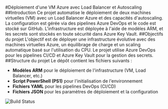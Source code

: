 #Déploiement d'une VM Azure avec Load Balancer et Autoscaling
##Introduction
Ce projet automatise le déploiement de deux machines virtuelles (VM) avec un Load Balancer Azure et des capacités d'autoscaling. 
La configuration est gérée via des pipelines Azure DevOps et le code est stocké sur GitHub.
L'infrastructure est déployée à l'aide de modèles ARM, et les secrets sont stockés en toute sécurité dans Azure Key Vault.
##Objectifs du projet
L'objectif est de déployer une infrastructure évolutive avec des machines virtuelles Azure,
un équilibrage de charge et un scaling automatique basé sur l'utilisation du CPU. 
Le projet utilise Azure DevOps pour les pipelines CI/CD et Azure Key Vault pour la gestion des secrets.
##Structure du projet
Le dépôt contient les fichiers suivants :
- **Modèles ARM** pour le déploiement de l'infrastructure (VM, Load Balancer, etc.)
- **Script PowerShell (PS1)** pour l'initialisation de l'environnement
- **Fichiers YAML** pour les pipelines DevOps (CI/CD)
- **Fichiers JSON** pour les paramètres de déploiement et la configuration

![Build Status](https://img.shields.io/badge/build-passing-brightgreen)
